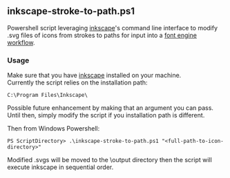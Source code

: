 ## inkscape-stroke-to-path.ps1

Powershell script leveraging [inkscape](https://inkscape.org)'s command line interface to modify .svg files of icons from strokes to paths for input into a [font engine workflow](https://github.com/sapegin/grunt-webfont).

### Usage

Make sure that you have [inkscape](https://inkscape.org) installed on your machine.  
Currently the script relies on the installation path:

```
C:\Program Files\Inkscape\
```

Possible future enhancement by making that an argument you can pass.  Until then, simply modify the script if you installation path is different.

Then from Windows Powershell:

```
PS ScriptDirectory> .\inkscape-stroke-to-path.ps1 "<full-path-to-icon-directory>"
```

Modified .svgs will be moved to the \output directory then the script will execute inkscape in sequential order.
